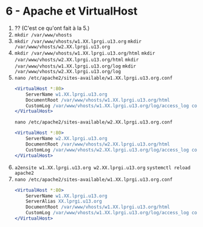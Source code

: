 # 6 - Apache et VirtualHost

1. ?? (C'est ce qu'ont fait à la 5.)
2. `mkdir /var/www/vhosts`
3. `mkdir /var/www/vhosts/w1.XX.lprgi.u13.org`
   `mkdir /var/www/vhosts/w2.XX.lprgi.u13.org`
4. `mkdir /var/www/vhosts/w1.XX.lprgi.u13.org/html`
   `mkdir /var/www/vhosts/w2.XX.lprgi.u13.org/html`
   `mkdir /var/www/vhosts/w1.XX.lprgi.u13.org/log`
   `mkdir /var/www/vhosts/w2.XX.lprgi.u13.org/log`
5. `nano /etc/apache2/sites-available/w1.XX.lprgi.u13.org.conf`
   ```apache
   <VirtualHost *:80>
       ServerName w1.XX.lprgi.u13.org
       DocumentRoot /var/www/vhosts/w1.XX.lprgi.u13.org/html
       CustomLog /var/www/vhosts/w1.XX.lprgi.u13.org/log/access_log combined
   </VirtualHost>
   ```
   `nano /etc/apache2/sites-available/w2.XX.lprgi.u13.org.conf`
   ```apache
   <VirtualHost *:80>
       ServerName w2.XX.lprgi.u13.org
       DocumentRoot /var/www/vhosts/w2.XX.lprgi.u13.org/html
       CustomLog /var/www/vhosts/w2.XX.lprgi.u13.org/log/access_log combined
   </VirtualHost>
   ```
6. `a2ensite w1.XX.lprgi.u13.org w2.XX.lprgi.u13.org`
   `systemctl reload apache2`
7. `nano /etc/apache2/sites-available/w1.XX.lprgi.u13.org.conf`
   ```apache
   <VirtualHost *:80>
       ServerName w1.XX.lprgi.u13.org
       ServerAlias XX.lprgi.u13.org
       DocumentRoot /var/www/vhosts/w1.XX.lprgi.u13.org/html
       CustomLog /var/www/vhosts/w1.XX.lprgi.u13.org/log/access_log combined
   </VirtualHost>
   ```